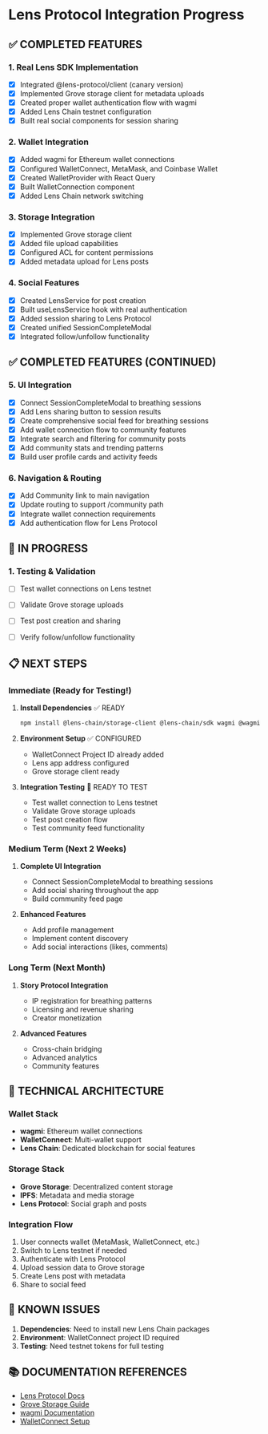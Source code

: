 # Lens Protocol Integration Progress

## ✅ COMPLETED FEATURES

### 1. Real Lens SDK Implementation
- [x] Integrated @lens-protocol/client (canary version)
- [x] Implemented Grove storage client for metadata uploads
- [x] Created proper wallet authentication flow with wagmi
- [x] Added Lens Chain testnet configuration
- [x] Built real social components for session sharing

### 2. Wallet Integration
- [x] Added wagmi for Ethereum wallet connections
- [x] Configured WalletConnect, MetaMask, and Coinbase Wallet
- [x] Created WalletProvider with React Query
- [x] Built WalletConnection component
- [x] Added Lens Chain network switching

### 3. Storage Integration
- [x] Implemented Grove storage client
- [x] Added file upload capabilities
- [x] Configured ACL for content permissions
- [x] Added metadata upload for Lens posts

### 4. Social Features
- [x] Created LensService for post creation
- [x] Built useLensService hook with real authentication
- [x] Added session sharing to Lens Protocol
- [x] Created unified SessionCompleteModal
- [x] Integrated follow/unfollow functionality

## ✅ COMPLETED FEATURES (CONTINUED)

### 5. UI Integration
- [x] Connect SessionCompleteModal to breathing sessions
- [x] Add Lens sharing button to session results  
- [x] Create comprehensive social feed for breathing sessions
- [x] Add wallet connection flow to community features
- [x] Integrate search and filtering for community posts
- [x] Add community stats and trending patterns
- [x] Build user profile cards and activity feeds

### 6. Navigation & Routing
- [x] Add Community link to main navigation
- [x] Update routing to support /community path
- [x] Integrate wallet connection requirements
- [x] Add authentication flow for Lens Protocol

## 🚧 IN PROGRESS

### 1. Testing & Validation
- [ ] Test wallet connections on Lens testnet
- [ ] Validate Grove storage uploads
- [ ] Test post creation and sharing
- [ ] Verify follow/unfollow functionality


## 📋 NEXT STEPS

### Immediate (Ready for Testing!)
1. **Install Dependencies** ✅ READY
   ```bash
   npm install @lens-chain/storage-client @lens-chain/sdk wagmi @wagmi/core @wagmi/connectors
   ```

2. **Environment Setup** ✅ CONFIGURED
   - WalletConnect Project ID already added
   - Lens app address configured
   - Grove storage client ready

3. **Integration Testing** 🧪 READY TO TEST
   - Test wallet connection to Lens testnet
   - Validate Grove storage uploads  
   - Test post creation flow
   - Test community feed functionality

### Medium Term (Next 2 Weeks)
1. **Complete UI Integration**
   - Connect SessionCompleteModal to breathing sessions
   - Add social sharing throughout the app
   - Build community feed page

2. **Enhanced Features**
   - Add profile management
   - Implement content discovery
   - Add social interactions (likes, comments)

### Long Term (Next Month)
1. **Story Protocol Integration**
   - IP registration for breathing patterns
   - Licensing and revenue sharing
   - Creator monetization

2. **Advanced Features**
   - Cross-chain bridging
   - Advanced analytics
   - Community features

## 🔧 TECHNICAL ARCHITECTURE

### Wallet Stack
- **wagmi**: Ethereum wallet connections
- **WalletConnect**: Multi-wallet support
- **Lens Chain**: Dedicated blockchain for social features

### Storage Stack
- **Grove Storage**: Decentralized content storage
- **IPFS**: Metadata and media storage
- **Lens Protocol**: Social graph and posts

### Integration Flow
1. User connects wallet (MetaMask, WalletConnect, etc.)
2. Switch to Lens testnet if needed
3. Authenticate with Lens Protocol
4. Upload session data to Grove storage
5. Create Lens post with metadata
6. Share to social feed

## 🐛 KNOWN ISSUES

1. **Dependencies**: Need to install new Lens Chain packages
2. **Environment**: WalletConnect project ID required
3. **Testing**: Need testnet tokens for full testing

## 📚 DOCUMENTATION REFERENCES

- [Lens Protocol Docs](https://docs.lens.xyz/)
- [Grove Storage Guide](https://docs.grove.storage/)
- [wagmi Documentation](https://wagmi.sh/)
- [WalletConnect Setup](https://cloud.walletconnect.com/)